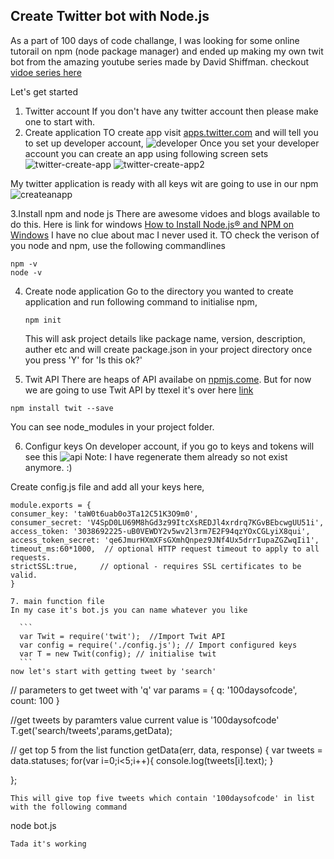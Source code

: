 ## Create Twitter bot with Node.js

As a part of 100 days of code challange, I was looking for some online tutorail on npm (node package manager) and ended up making my own twit bot from the amazing youtube series made by David Shiffman. checkout [vidoe series here](https://www.youtube.com/playlist?list=PLRqwX-V7Uu6atTSxoRiVnSuOn6JHnq2yV)

Let's get started

1. Twitter account 
    If you don't have any twitter account then please make one to start with.
2. Create application
   TO create app visit [apps.twitter.com](apps.twitter.com﻿) and will tell you to set up developer account,
   ![developer](https://user-images.githubusercontent.com/9668906/48523703-689a5d80-e8e2-11e8-83c9-87c7e425a53c.PNG)
   Once you set your developer account you can create an app using following screen sets
   ![twitter-create-app](https://user-images.githubusercontent.com/9668906/48523810-c2028c80-e8e2-11e8-82d1-a8af43ffb48e.PNG)
  ![twitter-create-app2](https://user-images.githubusercontent.com/9668906/48523811-c3cc5000-e8e2-11e8-9b4f-94eb317143bc.PNG)
    
  My twitter application is ready with all keys wit are going to use in our npm
  ![createanapp](https://user-images.githubusercontent.com/9668906/48523854-e5c5d280-e8e2-11e8-8b82-7054ce6c83fb.PNG)
  

3.Install npm and node js
  There are awesome vidoes and blogs available to do this. Here is link for windows [How to Install Node.js® and NPM on Windows](https://blog.teamtreehouse.com/install-node-js-npm-windows)
  I have no clue about mac I never used it.
  TO check the verison of you node and npm, use the following commandlines
  ```
  npm -v
  node -v
  ```
4. Create node application 
   Go to the directory you wanted to create application and run following command to initialise npm, 
   ```
   npm init
   ```
   This will ask project details like package name, version, description, auther etc and will create package.json in your project directory once you press 'Y' for 'Is this ok?'

5. Twit API
There are heaps of API availabe on [npmjs.come](https://www.npmjs.com/). But for now we are going to use Twit API by ttexel it's over here [link](https://www.npmjs.com/package/twit)
```
npm install twit --save
```
You can see node_modules in your project folder.

6. Configur keys
  On developer account, if you go to keys and tokens will see this 
  ![api](https://user-images.githubusercontent.com/9668906/48525342-a4d0bc80-e8e8-11e8-9ec1-4df5d1324247.PNG)
  Note: I have regenerate them already so not exist anymore. :)
  
  Create config.js file and add all your keys here,
  ```
  module.exports = {
  consumer_key: 'taW0t6uab0o3Ta12C51K3O9m0',
  consumer_secret: 'V4SpD0LU69M8hGd3z99ItcXsREDJl4xrdrq7KGvBEbcwgUU51i',
  access_token: '3038692225-uB0VEWDY2v5wv2l3rm7E2F94qzYOxCGLyiX8qui',
  access_token_secret: 'qe6JmurHXmXFsGXmhQnpez9JNf4Ux5drrIupaZGZwqIi1',
  timeout_ms:60*1000,  // optional HTTP request timeout to apply to all requests.
  strictSSL:true,     // optional - requires SSL certificates to be valid.
}

7. main function file 
In my case it's bot.js you can name whatever you like 

    ```
    var Twit = require('twit');  //Import Twit API
    var config = require('./config.js'); // Import configured keys
    var T = new Twit(config); // initialise twit 
    ```  
now let's start with getting tweet by 'search'   

```
// parameters to get tweet with 'q'
var params = { 
				q: '100daysofcode', 
				count: 100 
			}

//get tweets by paramters value current value is '100daysofcode'			
T.get('search/tweets',params,getData);

// get top 5 from the list 
function getData(err, data, response) {
  var tweets = data.statuses;
  for(var i=0;i<5;i++){
  console.log(tweets[i].text);
  }
  
};
```
This will give top five tweets which contain '100daysofcode' in list with the following command
```
node bot.js
```
Tada it's working 
